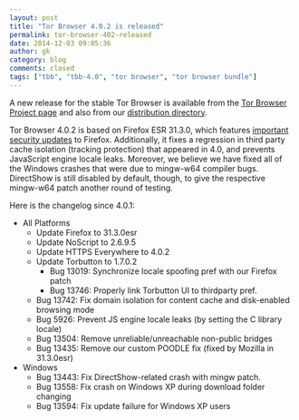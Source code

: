 ```yaml
---
layout: post
title: "Tor Browser 4.0.2 is released"
permalink: tor-browser-402-released
date: 2014-12-03 09:05:36
author: gk
category: blog
comments: closed
tags: ["tbb", "tbb-4.0", "tor browser", "tor browser bundle"]
---
```


A new release for the stable Tor Browser is available from the [Tor Browser Project page](https://www.torproject.org/download/download-easy.html) and also from our [distribution directory](https://www.torproject.org/dist/torbrowser/4.0.2/).

Tor Browser 4.0.2 is based on Firefox ESR 31.3.0, which features [important security updates](https://www.mozilla.org/security/known-vulnerabilities/firefoxESR.html#firefox31.3.0) to Firefox. Additionally, it fixes a regression in third party cache isolation (tracking protection) that appeared in 4.0, and prevents JavaScript engine locale leaks. Moreover, we believe we have fixed all of the Windows crashes that were due to mingw-w64 compiler bugs. DirectShow is still disabled by default, though, to give the respective mingw-w64 patch another round of testing.

Here is the changelog since 4.0.1:

-   All Platforms
    -   Update Firefox to 31.3.0esr
    -   Update NoScript to 2.6.9.5
    -   Update HTTPS Everywhere to 4.0.2
    -   Update Torbutton to 1.7.0.2
        -   Bug 13019: Synchronize locale spoofing pref with our Firefox patch
        -   Bug 13746: Properly link Torbutton UI to thirdparty pref.
    -   Bug 13742: Fix domain isolation for content cache and disk-enabled  
         browsing mode
    -   Bug 5926: Prevent JS engine locale leaks (by setting the C library  
         locale)
    -   Bug 13504: Remove unreliable/unreachable non-public bridges
    -   Bug 13435: Remove our custom POODLE fix (fixed by Mozilla in 31.3.0esr)
-   Windows
    -   Bug 13443: Fix DirectShow-related crash with mingw patch.
    -   Bug 13558: Fix crash on Windows XP during download folder changing
    -   Bug 13594: Fix update failure for Windows XP users

